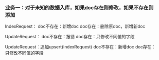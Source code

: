 ### 业务一：对于未知的数据入库，如果doc存在则修改，如果不存在则添加

IndexRequest：
    doc不存在：新增doc
    doc存在：删除原doc，新增新doc
    
UpdateRequest：
    doc不存在：报错
    doc存在：只修改不同值的字段
    
UpdateRequest：追加upsert(IndexRequest)
    doc不存在：新增doc
    doc存在：只修改不同值的字段